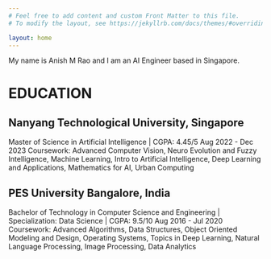 ```yaml
---
# Feel free to add content and custom Front Matter to this file.
# To modify the layout, see https://jekyllrb.com/docs/themes/#overriding-theme-defaults

layout: home
---
```


My name is Anish M Rao and I am an AI Engineer based in Singapore.

# EDUCATION
## Nanyang Technological University, Singapore
Master of Science in Artificial Intelligence | CGPA: 4.45/5 Aug 2022 - Dec 2023
Coursework: Advanced Computer Vision, Neuro Evolution and Fuzzy Intelligence, Machine Learning,
Intro to Artificial Intelligence, Deep Learning and Applications, Mathematics for AI, Urban Computing

## PES University Bangalore, India
Bachelor of Technology in Computer Science and Engineering | Specialization: Data Science | CGPA: 9.5/10 Aug 2016 - Jul 2020
Coursework: Advanced Algorithms, Data Structures, Object Oriented Modeling and Design, Operating Systems,
Topics in Deep Learning, Natural Language Processing, Image Processing, Data Analytics